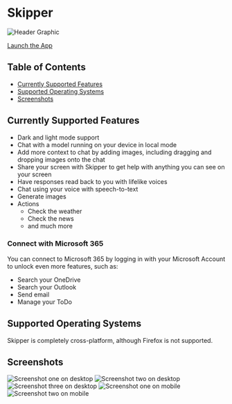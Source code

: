 # Skipper

![Header Graphic](/public/assets/hero-graphic.png)

[Launch the App](https://www.skipperai.app/)

## Table of Contents
- [Currently Supported Features](#currently-supported-features)
- [Supported Operating Systems](#supported-operating-systems)
- [Screenshots](#screenshots)

## Currently Supported Features

- Dark and light mode support
- Chat with a model running on your device in local mode
- Add more context to chat by adding images, including dragging and dropping images onto the chat
- Share your screen with Skipper to get help with anything you can see on your screen
- Have responses read back to you with lifelike voices
- Chat using your voice with speech-to-text
- Generate images
- Actions
  - Check the weather
  - Check the news
  - and much more

### Connect with Microsoft 365

You can connect to Microsoft 365 by logging in with your Microsoft Account to unlock even more features, such as:

- Search your OneDrive
- Search your Outlook
- Send email
- Manage your ToDo

## Supported Operating Systems

Skipper is completely cross-platform, although Firefox is not supported.

## Screenshots

![Screenshot one on desktop](./public/assets/screenshots/home-light-desktop.png)
![Screenshot two on desktop](/public/assets/screenshots/home-dark-desktop.png)
![Screenshot three on desktop](/public/assets/screenshots/chat-dark-desktop.png)
![Screenshot one on mobile](/public/assets/screenshots/home-dark-mobile.png)
![Screenshot two on mobile](/public/assets/screenshots/home-light-mobile.png)

